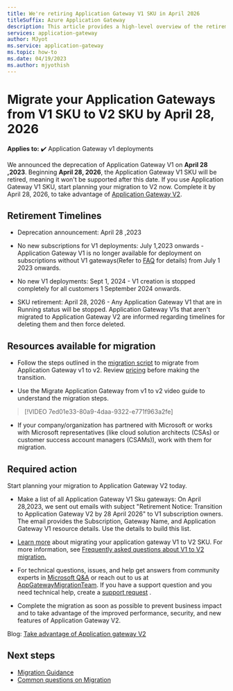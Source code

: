 ```yaml
---
title: We're retiring Application Gateway V1 SKU in April 2026
titleSuffix: Azure Application Gateway
description: This article provides a high-level overview of the retirement of Application gateway V1 SKUs. 
services: application-gateway
author: MJyot
ms.service: application-gateway
ms.topic: how-to
ms.date: 04/19/2023
ms.author: mjyothish
---
```


# Migrate your Application Gateways from V1 SKU to V2 SKU by April 28, 2026 

**Applies to:** :heavy_check_mark: Application Gateway v1 deployments

We announced the deprecation of Application Gateway V1 on **April 28 ,2023**. Beginning **April 28, 2026**, the Application Gateway V1 SKU will be retired, meaning it won't be supported after this date. If you use Application Gateway V1 SKU, start planning your migration to V2 now. Complete it by April 28, 2026, to take advantage of [Application Gateway V2](./overview-v2.md).

## Retirement Timelines 

- Deprecation announcement: April 28 ,2023 

-	No new subscriptions for V1 deployments: July 1,2023 onwards - Application Gateway V1 is no longer available for deployment on subscriptions without V1 gateways(Refer to [FAQ](./retirement-faq.md#what-is-the-definition-of-a-new-customer-on-application-gateway-v1-sku) for details) from July 1 2023 onwards.

- No new V1 deployments: Sept 1, 2024 - V1 creation is stopped completely for all customers 1 September 2024 onwards.

- SKU retirement: April 28, 2026 - Any Application Gateway V1 that are in Running status will be stopped. Application Gateway V1s that aren't migrated to Application Gateway V2 are informed regarding timelines for deleting them and then force deleted.

## Resources available for migration

- Follow the steps outlined in the [migration script](./migrate-v1-v2.md) to migrate from Application Gateway v1 to v2. Review [pricing](./understanding-pricing.md) before making the transition.

- Use the Migrate Application Gateway from v1 to v2 video guide to understand the migration steps.

> [!VIDEO 7ed01e33-80a9-4daa-9322-e771f963a2fe]

-	If your company/organization has partnered with Microsoft or works with Microsoft representatives (like cloud solution architects (CSAs) or customer success account managers (CSAMs)), work with them for migration.

## Required action

Start planning your migration to Application Gateway V2 today.

- Make a list of all Application Gateway V1 Sku gateways: On April 28,2023, we sent out emails with subject "Retirement Notice: Transition to Application Gateway V2 by 28 April 2026" to V1 subscription owners. The email provides the Subscription, Gateway Name, and Application Gateway V1 resource details. Use the details to build this list.

- [Learn more](./migrate-v1-v2.md) about migrating your application gateway V1 to V2 SKU. For more information, see [Frequently asked questions about V1 to V2 migration.](./retirement-faq.md#faq-on-v1-to-v2-migration)

- For technical questions, issues, and help get answers from community experts in  [Microsoft Q&A](https://aka.ms/ApplicationGatewayQA) or reach out to us at [AppGatewayMigrationTeam](mailto:appgatewaymigration@microsoft.com). If you have a support question and you need technical help, create a [support request](https://portal.azure.com/#view/Microsoft_Azure_Support/NewSupportRequestV3Blade) . 

- Complete the migration as soon as possible to prevent business impact and to take advantage of the improved performance, security, and new features of Application Gateway V2.

Blog: [Take advantage of Application gateway V2](https://azure.microsoft.com/blog/taking-advantage-of-the-new-azure-application-gateway-v2/)

## Next steps
  
  * [Migration Guidance](./migrate-v1-v2.md)
  * [Common questions on Migration](./retirement-faq.md)
  
